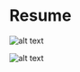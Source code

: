 # Resume

![alt text](https://github.com/github/{repository}/blob/main/images/desktop-img.png )

![alt text](./images/desktop.png?raw=true)
